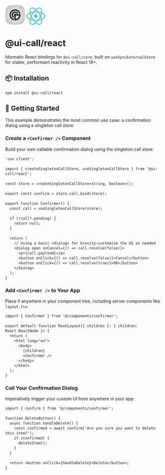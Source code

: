 ![@ui-call's Logo](../../docs/@ui-call.svg) ![React's Logo](./docs/react.svg)

# @ui-call/react

Idiomatic React bindings for `@ui-call/core`, built on `useSyncExternalStore` for stable, performant reactivity in React 18+.

## 📦 Installation

```bash
npm install @ui-call/react
```

## 🚀 Getting Started

This example demonstrates the most common use case: a confirmation dialog using a singleton call store.

### Create a `<Confirmer />` Component

Build your own callable confirmation dialog using the singleton call store:

```tsx
'use client';

import { createSingletonCallStore, useSingletonCallStore } from '@ui-call/react';

const store = createSingletonCallStore<string, boolean>();

export const confirm = store.call.bind(store);

export function Confirmer() {
  const call = useSingletonCallStore(store);

  if (!call?.pending) {
    return null;
  }

  return (
    // Using a basic <dialog> for brevity—customize the UI as needed
    <dialog open onCancel={() => call.resolve(false)}>
      <p>{call.payload}</p>
      <button onClick={() => call.resolve(false)}>Cancel</button>
      <button onClick={() => call.resolve(true)}>OK</button>
    </dialog>
  );
}
```

### Add `<Confirmer />` to Your App

Place it anywhere in your component tree, including server components like `layout.tsx`:

```tsx
import { Confirmer } from '@/components/confirmer';

export default function RootLayout({ children }: { children: React.ReactNode }) {
  return (
    <html lang="en">
      <body>
        {children}
        <Confirmer />
      </body>
    </html>
  );
}
```

### Call Your Confirmation Dialog

Imperatively trigger your custom UI from anywhere in your app:

```tsx
import { confirm } from '@/components/confirmer';

function DeleteButton() {
  async function handleDelete() {
    const confirmed = await confirm('Are you sure you want to delete this item?');
    if (confirmed) {
      deleteItem();
    }
  }

  return <button onClick={handleDelete}>Delete</button>;
}
```
